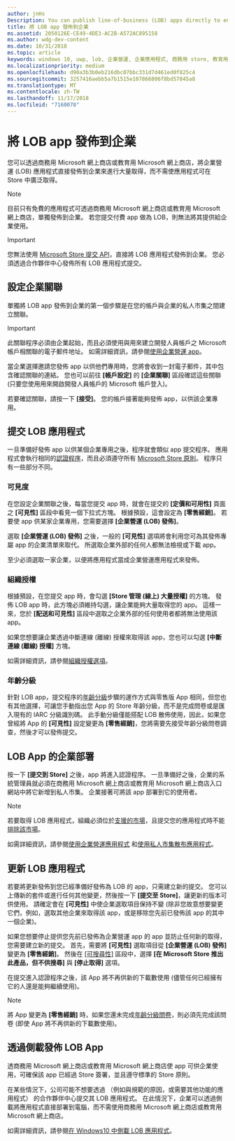 ```yaml
---
author: jnHs
Description: You can publish line-of-business (LOB) apps directly to enterprises for volume acquisition via the Microsoft Store for Business or Microsoft Store for Education, without making the apps broadly available in the Store.
title: 將 LOB app 發佈到企業
ms.assetid: 2050126E-CE49-4DE3-AC2B-A572AC895158
ms.author: wdg-dev-content
ms.date: 10/31/2018
ms.topic: article
keywords: windows 10, uwp, lob, 企業營運, 企業應用程式, 商務用 store, 教育用 store, 企業
ms.localizationpriority: medium
ms.openlocfilehash: d90a3b3b0eb216dbc07bbc331d7d461ed0f825c4
ms.sourcegitcommit: 3257416aebb5a7b1515e107866806f8bd57845a8
ms.translationtype: MT
ms.contentlocale: zh-TW
ms.lasthandoff: 11/17/2018
ms.locfileid: "7160078"
---
```

# <a name="distribute-lob-apps-to-enterprises"></a>將 LOB app 發佈到企業


您可以透過商務用 Microsoft 網上商店或教育用 Microsoft 網上商店，將企業營運 (LOB) 應用程式直接發佈到企業來進行大量取得，而不需使應用程式可在 Store 中廣泛取得。

> [!NOTE]
> 目前只有免費的應用程式可透過商務用 Microsoft 網上商店或教育用 Microsoft 網上商店，單獨發佈到企業。 若您提交付費 app 做為 LOB，則無法將其提供給企業使用。 

> [!IMPORTANT]
> 您無法使用 [Microsoft Store 提交 API](../monetize/create-and-manage-submissions-using-windows-store-services.md)，直接將 LOB 應用程式發佈到企業。 您必須透過合作夥伴中心發佈所有 LOB 應用程式提交。


## <a name="set-up-the-enterprise-association"></a>設定企業關聯

單獨將 LOB app 發佈到企業的第一個步驟是在您的帳戶與企業的私人市集之間建立關聯。

> [!IMPORTANT]
> 此關聯程序必須由企業起始，而且必須使用與用來建立開發人員帳戶之 Microsoft 帳戶相關聯的電子郵件地址。 如需詳細資訊，請參閱[使用企業營運 app](http://go.microsoft.com/fwlink/p/?LinkId=698846)。

當企業選擇邀請您發佈 app 以供他們專用時，您將會收到一封電子郵件，其中包含確認關聯的連結。 您也可以前往 **\[帳戶設定\]** 的 **\[企業關聯\]** 區段確認這些關聯 (只要您使用用來開啟開發人員帳戶的 Microsoft 帳戶登入)。

若要確認關聯，請按一下 **\[接受\]**。 您的帳戶接著能夠發佈 app，以供該企業專用。


## <a name="submit-lob-apps"></a>提交 LOB 應用程式

一旦準備好發佈 app 以供某個企業專用之後，程序就會類似 app 提交程序。 應用程式會執行相同的[認證程序](the-app-certification-process.md)，而且必須遵守所有 [Microsoft Store 原則](https://docs.microsoft.com/legal/windows/agreements/store-policies)。 程序只有一些部分不同。


### <a name="visibility"></a>可見度

在您設定企業關聯之後，每當您提交 app 時，就會在提交的 **\[定價和可用性\]** 頁面之 **\[可見性\]** 區段中看見一個下拉式方塊。 根據預設，這會設定為 **\[零售經銷\]**。 若要使 app 供某家企業專用，您需要選擇 **\[企業營運 (LOB) 發佈\]**。

選取 **\[企業營運 (LOB) 發佈\]** 之後，一般的 **\[可見性\]** 選項將會利用您可為其發佈專屬 app 的企業清單來取代。 所選取企業外部的任何人都無法檢視或下載 app。

至少必須選取一家企業，以便將應用程式當成企業營運應用程式來發佈。

<span id="organizational" />

### <a name="organizational-licensing"></a>組織授權

根據預設，在您提交 app 時，會勾選 **\[Store 管理 (線上) 大量授權\]** 的方塊。 發佈 LOB app 時，此方塊必須維持勾選，讓企業能夠大量取得您的 app。 這樣一來，您於 **\[配送和可見性\]** 區段中選取之企業外部的任何使用者都將無法使用該 app。

如果您想要讓企業透過中斷連線 (離線) 授權來取得該 app，您也可以勾選 **\[中斷連線 (離線) 授權\]** 方塊。

如需詳細資訊，請參閱[組織授權選項](organizational-licensing.md)。


### <a name="age-ratings"></a>年齡分級

針對 LOB app，提交程序的[年齡分級](age-ratings.md)步驟的運作方式與零售版 App 相同，但您也有其他選擇，可讓您手動指出您 App 的 Store 年齡分級，而不是完成問卷或是匯入現有的 IARC 分級識別碼。 此手動分級僅能搭配 LOB 散佈使用，因此，如果您曾經將 App 的 **\[可見性\]** 設定變更為 **\[零售經銷\]**，您將需要先接受年齡分級問卷調查，然後才可以發佈提交。


## <a name="enterprise-deployment-of-lob-apps"></a>LOB App 的企業部署

按一下 **\[提交到 Store\]** 之後，app 將進入認證程序。 一旦準備好之後，企業的系統管理員就必須在商務用 Microsoft 網上商店或教育用 Microsoft 網上商店入口網站中將它新增到私人市集。 企業接著可將該 app 部署到它的使用者。

> [!NOTE]
> 若要取得 LOB 應用程式，組織必須位於[支援的市場](https://technet.microsoft.com/itpro/windows/whats-new/windows-store-for-business-overview#supported-markets)，且提交您的應用程式時不能[排除該市場](define-pricing-and-market-selection.md)。 

如需詳細資訊，請參閱[使用企業營運應用程式](http://go.microsoft.com/fwlink/p/?LinkId=698846) 和[使用私人市集散布應用程式](http://go.microsoft.com/fwlink/p/?LinkId=698847)。


## <a name="update-lob-apps"></a>更新 LOB 應用程式

若要將更新發佈到您已經準備好發佈為 LOB 的 app，只需建立新的提交。 您可以上傳新的套件或進行任何其他變更，然後按一下 **\[提交至 Store\]**，讓更新的版本可供使用。 請確定會在 **\[可見性\]** 中使企業選取項目保持不變 (除非您故意想要變更它們，例如，選取其他企業來取得該 app，或是移除您先前已發佈該 app 的其中一個企業)。

如果您想要停止提供您先前已發佈為企業營運 app 的 app 並防止任何新的取得，您需要建立新的提交。 首先，需要將 **\[可見性\]** 選取項目從 **\[企業營運 (LOB) 發佈\]** 變更為 **\[零售經銷\]**。 然後在 [\[可搜尋性\]](choose-visibility-options.md#discoverability) 區段中，選擇 **\[在 Microsoft Store 推出此產品，但不供搜尋\]** 與 **\[停止取得\]** 選項。

在提交進入認證程序之後，該 App 將不再供新的下載數使用 (儘管任何已經擁有它的人還是能夠繼續使用)。

> [!NOTE]
> 將 App 變更為 **\[零售經銷\]** 時，如果您還未完成[年齡分級問卷](age-ratings.md)，則必須先完成該問卷 (即使 App 將不再供新的下載數使用)。


## <a name="distribute-lob-apps-through-sideloading"></a>透過側載發佈 LOB App

透商務用 Microsoft 網上商店或教育用 Microsoft 網上商店使 app 可供企業使用，可確保該 app 已經過 Store 簽署，並且遵守標準的 Store 原則。

在某些情況下，公司可能不想要透過 （例如與規範的原因，或需要其他功能的應用程式） 的合作夥伴中心提交其 LOB 應用程式。 在此情況下，企業可以透過側載將應用程式直接部署到電腦，而不需使用商務用 Microsoft 網上商店或教育用 Microsoft 網上商店。

如需詳細資訊，請參閱[在 Windows10 中側載 LOB 應用程式](http://go.microsoft.com/fwlink/p/?LinkId=623433)。

 

 




